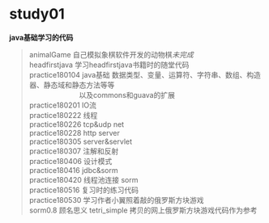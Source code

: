 # study01
**java基础学习的代码**
> animalGame 自己模拟象棋软件开发的动物棋*未完成*</br> 
headfirstjava 学习headfirstjava书籍时的随堂代码</br>
practice180104 java基础 数据类型、变量、运算符、字符串、数组、构造器、静态域和静态方法等等</br>
&emsp;&emsp;&emsp;&emsp;&emsp;&emsp;&emsp;以及commons和guava的扩展</br>
practice180201 IO流</br>
practice180222 线程</br>
practice180226 tcp&udp net</br>
practice180228 http server</br>
practice180305 server&servlet</br>
practice180307 注解和反射</br>
practice180406 设计模式</br>
practice180416 jdbc&sorm</br>
practice180420 线程池连接 sorm</br>
practice180516 复习时的练习代码</br>
practice180530 学习作者小翼照着敲的俄罗斯方块游戏</br>
sorm0.8 顾名思义
tetri_simple 拷贝的网上俄罗斯方块游戏代码作为参考
